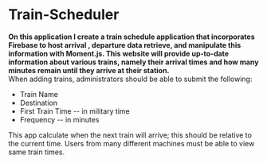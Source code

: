 # Train-Scheduler

<strong>On this application I create a train schedule application that incorporates Firebase to host arrival , departure data retrieve, and manipulate this information with Moment.js. This website will provide up-to-date information about various trains, namely their arrival times and how many minutes remain until they arrive at their station.</strong>
<br>
When adding trains, administrators should be able to submit the following:
<br>
<ul>
<li>Train Name</li>
<li>Destination</li>
<li>First Train Time -- in military time</li>
<li>Frequency -- in minutes</li>
</ul>
This app calculate when the next train will arrive; this should be relative to the current time.
Users from many different machines must be able to view same train times.






